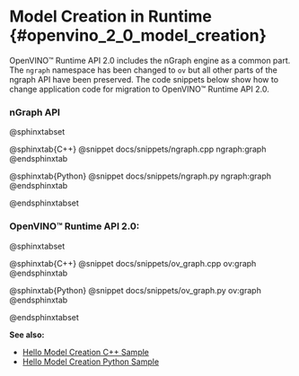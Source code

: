 # Model Creation in Runtime {#openvino_2_0_model_creation}

OpenVINO™ Runtime API 2.0 includes the nGraph engine as a common part. The `ngraph` namespace has been changed to `ov` but all other parts of the ngraph API have been preserved.
The code snippets below show how to change application code for migration to OpenVINO™ Runtime API 2.0.

### nGraph API

@sphinxtabset

@sphinxtab{C++}
@snippet docs/snippets/ngraph.cpp ngraph:graph
@endsphinxtab

@sphinxtab{Python}
@snippet docs/snippets/ngraph.py ngraph:graph
@endsphinxtab

@endsphinxtabset

### OpenVINO™ Runtime API 2.0:

@sphinxtabset

@sphinxtab{C++}
@snippet docs/snippets/ov_graph.cpp ov:graph
@endsphinxtab

@sphinxtab{Python}
@snippet docs/snippets/ov_graph.py ov:graph
@endsphinxtab

@endsphinxtabset

**See also:**
- [Hello Model Creation C++ Sample](../../../samples/cpp/model_creation_sample/README.md)
- [Hello Model Creation Python Sample](../../../samples/python/model_creation_sample/README.md)
